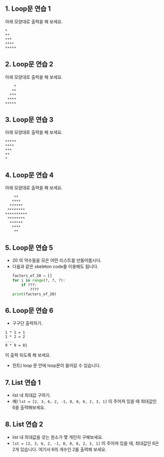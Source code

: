 ## 1. Loop문 연습 1
아래 모양대로 출력을 해 보세요.
```
*
**
***
****
*****
```

## 2. Loop문 연습 2
아래 모양대로 출력을 해 보세요.
```
    *
   **
  ***
 ****
*****
```

## 3. Loop문 연습 3
아래 모양대로 출력을 해 보세요.
```
*****
****
***
**
*
```

## 4. Loop문 연습 4
아래 모양대로 출력을 해 보세요.
```
    **
   ****
  ******
 ********
**********
 ********
  ******
   ****
    **
```   

## 5. Loop문 연습 5
- 20 의 약수들을 모은 어떤 리스트를 만들어봅시다.
- 다음과 같은 skeleton code를 이용해도 됩니다.
	```python
	factors_of_20 = []
	for i in range(?, ?, ?):
	    if ???:
	        ????
	print(factors_of_20)
	```

## 6. Loop문 연습 6
- 구구단 출력하기.
```
1 * 1 = 1
1 * 2 = 2
....
9 * 9 = 81
```
이 출력 되도록 해 보세요.

- 힌트) loop 문 안에 loop문이 들어갈 수 있습니다.

## 7. List 연습 1
- list 내 최대값 구하기. 
- 예) `lst = [2, 3, 6, 2, -1, 0, 0, 6, 2, 3, 1]` 이 주어져 있을 때 최대값인 6을 출력해보세요.

## 8. List 연습 2
- list 내 최대값을 갖는 원소가 몇 개인지 구해보세요.
- `lst = [2, 3, 6, 2, -1, 0, 0, 6, 2, 3, 1]` 이 주어져 있을 때, 최대값인 6은 2개 있습니다. 여기서 6의 개수인 2를 출력해 보세요.

